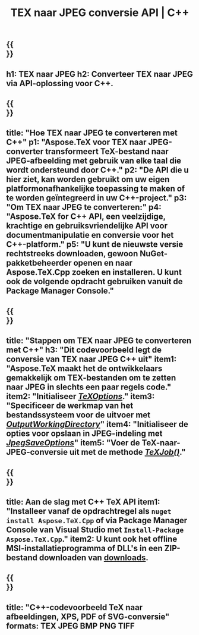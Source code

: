 ﻿---
translation: true
template: /_templates/_conversion-child-cpp.md
title: TEX naar JPEG conversie API | C++
description: TeX naar JPEG conversie functionaliteit. Integreer deze on-premise C++-bibliotheek in uw project of gebruik platformonafhankelijke applicaties om TeX naar JPEG te converteren.
keywords: tex naar jpeg api cpp, tex2jpeg integratie c++
url: /cpp/conversion/tex-to-jpeg/
family: tex
platformtag: cpp
feature: conversion
informat: TEX
outformat: JPEG
otherformats: BMP PNG TIFF PDF SVG XPS
---

{{<section banner>}}
---
h1: TEX naar JPEG
h2: Converteer TEX naar JPEG via API-oplossing voor C++.
---

{{<section overview>}}
---
title: "Hoe TEX naar JPEG te converteren met C++"
p1: "Aspose.TeX voor TEX naar JPEG-converter transformeert TeX-bestand naar JPEG-afbeelding met gebruik van elke taal die wordt ondersteund door C++."
p2: "De API die u hier ziet, kan worden gebruikt om uw eigen platformonafhankelijke toepassing te maken of te worden geïntegreerd in uw C++-project."
p3: "Om TEX naar JPEG te converteren:"
p4: "Aspose.TeX for C++ API, een veelzijdige, krachtige en gebruiksvriendelijke API voor documentmanipulatie en conversie voor het C++-platform."
p5: "U kunt de nieuwste versie rechtstreeks downloaden, gewoon NuGet-pakketbeheerder openen en naar Aspose.TeX.Cpp zoeken en installeren. U kunt ook de volgende opdracht gebruiken vanuit de Package Manager Console."
---

{{<section feature1>}}
---
title: "Stappen om TEX naar JPEG te converteren met C++"
h3: "Dit codevoorbeeld legt de conversie van TEX naar JPEG C++ uit"
item1: "Aspose.TeX maakt het de ontwikkelaars gemakkelijk om TEX-bestanden om te zetten naar JPEG in slechts een paar regels code."
item2: "Initialiseer [*TeXOptions*](https://reference.aspose.com/tex/cpp/class/aspose.te_x.te_x_options)."
item3: "Specificeer de werkmap van het bestandssysteem voor de uitvoer met [*OutputWorkingDirectory*](https://reference.aspose.com/tex/cpp/class/aspose.te_x.te_x_options#aa4f4ea6dab7db5ba1b40800495f16f63)"
item4: "Initialiseer de opties voor opslaan in JPEG-indeling met [*JpegSaveOptions*](https://reference.aspose.com/tex/cpp/class/aspose.te_x.presentation.image.jpeg_save_options)"
item5: "Voer de TeX-naar-JPEG-conversie uit met de methode [*TeXJob()*](https://reference.aspose.com/tex/cpp/class/aspose.te_x.te_x_job)."
---

{{<section feature2>}}
---
title: Aan de slag met C++ TeX API
item1: "Installeer vanaf de opdrachtregel als ```nuget install Aspose.TeX.Cpp``` of via Package Manager Console van Visual Studio met ```Install-Package Aspose.TeX.Cpp```."
item2: U kunt ook het offline MSI-installatieprogramma of DLL's in een ZIP-bestand downloaden van [downloads](https://releases.aspose.com/tex/cpp).
---

{{<section widget>}}
---
title: "C++-codevoorbeeld TeX naar afbeeldingen, XPS, PDF of SVG-conversie"
formats: TEX JPEG BMP PNG TIFF
---